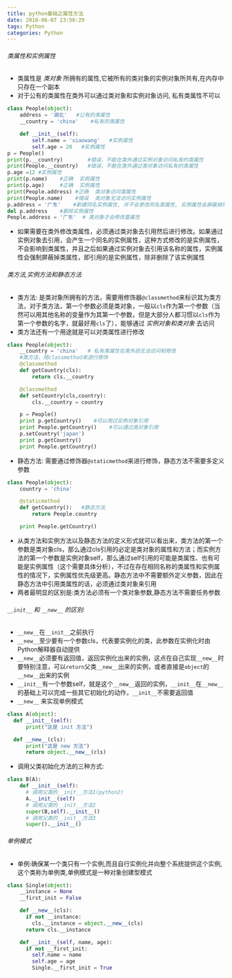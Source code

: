 ```yaml
---
title: python基础之属性方法
date: 2018-06-07 23:58:29
tags: Python
categories: Python
---
```

[id1]: https://images.pexels.com/photos/256219/pexels-photo-256219.jpeg?auto=compress&cs=tinysrgb&h=650&w=940
[id2]: https://images.pexels.com/photos/39349/teens-robot-future-science-39349.jpeg?auto=compress&cs=tinysrgb&h=650&w=940
<!-- ![picture][id]   -->

###### 类属性和实例属性
  - 类属性是 *类对象* 所拥有的属性,它被所有的类对象的实例对象所共有,在内存中只存在一个副本
  - 对于公有的类属性在类外可以通过类对象和实例对象访问, 私有类属性不可以

```python
class People(object):
    address = '湖北'   #公有的类属性
    __country = 'china'    #私有的类属性

    def __init__(self):
        self.name = 'xiaowang'   #实例属性
        self.age = 20   #实例属性
p = People()
print(p.__country)        #错误，不能在类外通过实例对象访问私有的类属性
print(People.__country)   #错误，不能在类外通过类对象访问私有的类属性
p.age =12 #实例属性
print(p.name)    #正确  实例属性
print(p.age)     #正确  实例属性
print(People.address) #正确  类对象访问类属性
print(People.name)    #错误  类对象无法访问实例属性
p.address = '广东'    #新建同名实例属性, 并不会更改同名类属性, 实例属性会屏蔽掉同名的类属性
del p.address    #删除实例属性
People.address = '广东'  # 类对象才会修改雷属性
```
  - 如果需要在类外修改类属性，必须通过类对象去引用然后进行修改。如果通过实例对象去引用，会产生一个同名的实例属性，这种方式修改的是实例属性，不会影响到类属性，并且之后如果通过实例对象去引用该名称的属性，实例属性会强制屏蔽掉类属性，即引用的是实例属性，除非删除了该实例属性  


###### 类方法,实例方法和静态方法  
  - 类方法: 是类对象所拥有的方法，需要用修饰器`@classmethod`来标识其为类方法，对于类方法，第一个参数必须是类对象，一般以`cls`作为第一个参数（当然可以用其他名称的变量作为其第一个参数，但是大部分人都习惯以`cls`作为第一个参数的名字，就最好用`cls`了），能够通过 *实例对象和类对象* 去访问  
  - 类方法还有一个用途就是可以对类属性进行修改  

```python
class People(object):
    __country = 'china'   # 私有类属性在类外部无法访问和修改
    #类方法，用classmethod来进行修饰
    @classmethod
    def getCountry(cls):
        return cls.__country

    @classmethod
    def setCountry(cls,country):
        cls.__country = country

    p = People()
    print p.getCountry()    #可以用过实例对象引用
    print People.getCountry()    #可以通过类对象引用
    p.setCountry('japan')   
    print p.getCountry()   
    print People.getCountry()
```
  - 静态方法: 需要通过修饰器`@staticmethod`来进行修饰，静态方法不需要多定义参数

```python
class People(object):
    country = 'china'

    @staticmethod
    def getCountry():   #静态方法
        return People.country

    print People.getCountry()
```
  - 从类方法和实例方法以及静态方法的定义形式就可以看出来，类方法的第一个参数是类对象cls，那么通过cls引用的必定是类对象的属性和方法；而实例方法的第一个参数是实例对象self，那么通过self引用的可能是类属性、也有可能是实例属性（这个需要具体分析），不过在存在相同名称的类属性和实例属性的情况下，实例属性优先级更高。静态方法中不需要额外定义参数，因此在静态方法中引用类属性的话，必须通过类对象来引用
  - 两者最明显的区别是:类方法必须有一个类对象参数,静态方法不需要任务参数  


###### `__init__` 和 `__new__` 的区别:  
  - `__new__`在`__init__`之前执行  
  - `__new__`至少要有一个参数cls，代表要实例化的类，此参数在实例化时由Python解释器自动提供   
  - `__new__`必须要有返回值，返回实例化出来的实例，这点在自己实现`__new__`时要特别注意，可以`return`父类`__new__`出来的实例，或者直接是`object`的`__new__`出来的实例  
  - `__init__`有一个参数self，就是这个`__new__`返回的实例，`__init__`在`__new__`的基础上可以完成一些其它初始化的动作，`__init__`不需要返回值
  - `__new__` 来实现单例模式  

```python
class A(object):
  def __init__(self):
      print("这是 init 方法")

  def __new__(cls):
      print("这是 new 方法")
      return object.__new__(cls)
```
-  调用父类初始化方法的三种方式:

```python
class B(A):
    def __init__(self):
      # 调用父类的__init__方法1(python2)
      A.__init__(self)
      # 调用父类的__init__方法2
      super(B,self).__init__()
      # 调用父类的__init__方法3
      super().__init__()
```

###### 单例模式  
  - 单例:确保某一个类只有一个实例,而且自行实例化并向整个系统提供这个实例,这个类称为单例类,单例模式是一种对象创建型模式

```python
class Single(object):
    __instance = None
    __first_init = False

    def __new__(cls):
      if not __instance:
        cls.__instance = object.__new__(cls)
      return cls.__instance

    def __init__(self, name, age):
      if not __first_init:
        self.name = name
        self.age = age
        Single.__first_init = True
```
